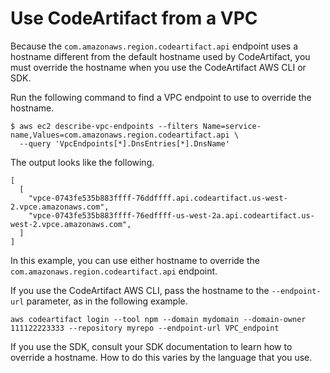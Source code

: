 # Use CodeArtifact from a VPC<a name="use-codeartifact-from-vpc"></a>

Because the `com.amazonaws.region.codeartifact.api` endpoint uses a hostname different from the default hostname used by CodeArtifact, you must override the hostname when you use the CodeArtifact AWS CLI or SDK\.

 Run the following command to find a VPC endpoint to use to override the hostname\.

```
$ aws ec2 describe-vpc-endpoints --filters Name=service-name,Values=com.amazonaws.region.codeartifact.api \
  --query 'VpcEndpoints[*].DnsEntries[*].DnsName'
```

 The output looks like the following\.

```
[
  [
    "vpce-0743fe535b883ffff-76ddffff.api.codeartifact.us-west-2.vpce.amazonaws.com",
    "vpce-0743fe535b883ffff-76edffff-us-west-2a.api.codeartifact.us-west-2.vpce.amazonaws.com",
  ]
]
```

 In this example, you can use either hostname to override the `com.amazonaws.region.codeartifact.api` endpoint\.

If you use the CodeArtifact AWS CLI, pass the hostname to the `--endpoint-url` parameter, as in the following example\.

```
aws codeartifact login --tool npm --domain mydomain --domain-owner 111122223333 --repository myrepo --endpoint-url VPC_endpoint
```

If you use the SDK, consult your SDK documentation to learn how to override a hostname\. How to do this varies by the language that you use\.